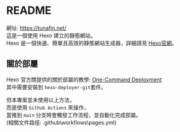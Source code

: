 # README

網址: https://tunafin.net/  
這是一個使用 Hexo 建立的靜態網站。  
Hexo 是一個快速、簡單且高效的靜態網站生成器，詳細請見 [Hexo官網](https://hexo.io/)。

## 關於部屬

Hexo 官方關提供的關於部屬的教學: [One-Command Deployment](https://hexo.io/zh-tw/docs/one-command-deployment)  
其中需要安裝到 `hexo-deployer-git`套件。  

但本專案並未使用以上方法，  
而是使用 `Github Actions` 來操作，  
當推到 `main` 分支時會觸發工作流程，並自動化完成部屬。  
(相關文件路徑: .github\workflows\pages.yml)
